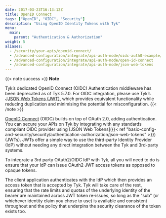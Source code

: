 ```yaml
---
date: 2017-03-23T16:13:12Z
title: OpenID Connect
tags: ["OpenID", "OIDC", "Security"]
description: "Using OpenID Identity Tokens with Tyk"
menu:
  main:
    parent: "Authentication & Authorization"
weight: 5 
aliases:
  - /security/your-apis/openid-connect/
  - /advanced-configuration/integrate/api-auth-mode/oidc-auth0-example/
  - /advanced-configuration/integrate/api-auth-mode/open-id-connect
  - /advanced-configuration/integrate/api-auth-mode/json-web-tokens
---
```


{{< note success >}}
**Note** 

Tyk’s dedicated OpenID Connect (OIDC) Authentication middleware has been deprecated as of Tyk 5.7.0. For OIDC integration, please use Tyk’s J[JSON Web Tokens (JWT)](https://tyk.io/docs/basic-config-and-security/security/authentication-authorization/json-web-tokens/#about-jwts), which provides equivalent functionality while reducing duplication and minimising the potential for misconfiguration.
{{< /note >}}

[OpenID Connect](https://openid.net/developers/how-connect-works) (OIDC) builds on top of OAuth 2.0, adding authentication. You can secure your APIs on Tyk by integrating with any standards compliant OIDC provider using [JSON Web Tokens]({{< ref "basic-config-and-security/security/authentication-authorization/json-web-tokens" >}}) (JWTs).
JWTs offer a simple way to use the third-party Identity Provider (IdP) without needing any direct integration between the Tyk and 3rd-party systems.

To integrate a 3rd party OAuth2/OIDC IdP with Tyk, all you will need to do is ensure that your IdP can issue OAuth2 JWT access tokens as opposed to opaque tokens.

The client application authenticates with the IdP which then provides an access token that is accepted by Tyk. Tyk will take care of the rest, ensuring that the rate limits and quotas of the underlying identity of the bearer are maintained across JWT token re-issues, so long as the "sub" (or whichever identity claim you chose to use) is available and consistent throughout and the policy that underpins the security clearance of the token exists too.
